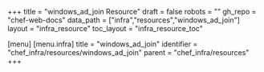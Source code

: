+++
title = "windows_ad_join Resource"
draft = false
robots = ""
gh_repo = "chef-web-docs"
data_path = ["infra","resources","windows_ad_join"]
layout = "infra_resource"
toc_layout = "infra_resource_toc"

[menu]
  [menu.infra]
    title = "windows_ad_join"
    identifier = "chef_infra/resources/windows_ad_join"
    parent = "chef_infra/resources"
+++

<!-- The contents of this page are automatically generated from the windows_ad_join.yaml file in the data directory. -->
<!-- To suggest a change, edit the https://github.com/chef/chef/blob/main/lib/chef/resource/windows_ad_join.rb file
      and submit a pull request to the https://github.com/chef/chef repository. -->
